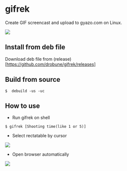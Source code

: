 # gifrek
Create GIF screencast and upload to gyazo.com on Linux.

<img src="https://i.gyazo.com/81157564d5dc9085071630c612ef6f21.gif">


## Install from deb file

Download deb file from (release)[https://github.com/drobune/gifrek/releases]

## Build from source

`$  debuild -us -uc`

## How to use

- Run gifrek on shell

`$ gifrek [Shooting time(like 1 or 5)]`

- Select rectatable by cursor

<img src="https://i.gyazo.com/c429feb7cc5dade5cde1872c73aaa96c.gif">

- Open browser automatically

<img src="https://i.gyazo.com/164a4818c3500b4779cf879bc3a0ddf1.gif">

